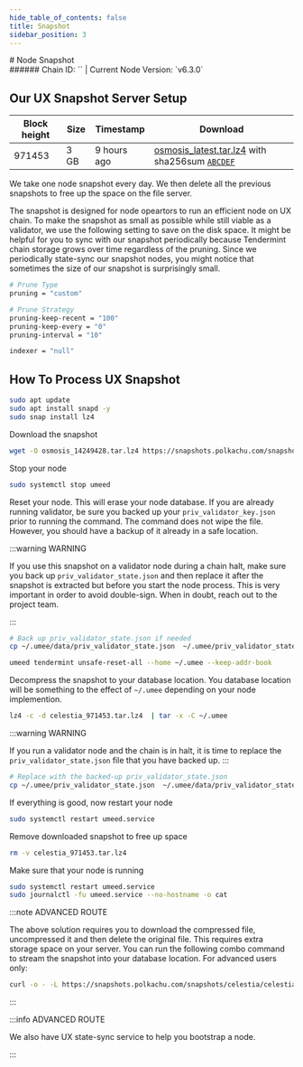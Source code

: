 ```yaml
---
hide_table_of_contents: false
title: Snapshot
sidebar_position: 3
---
```


<div class="h1-with-icon icon-umee">
# Node Snapshot
</div>
###### Chain ID: `` | Current Node Version: `v6.3.0`

## Our UX Snapshot Server Setup

| Block height | Size | Timestamp | Download                                                                                         |
|--------------|------|-----------|--------------------------------------------------------------------------------------------------|
| 971453       | 3 GB |9 hours ago| [osmosis_latest.tar.lz4](https://google.com) with sha256sum [`ABCDEF`](https://google.com)       |


We take one node snapshot every day. We then delete all the previous snapshots to free up the space on the file server.

The snapshot is designed for node opeartors to run an efficient node on UX chain. To make the snapshot as small as possible while still viable as a validator, we use the following setting to save on the disk space. It might be helpful for you to sync with our snapshot periodically because Tendermint chain storage grows over time regardless of the pruning. Since we periodically state-sync our snapshot nodes, you might notice that sometimes the size of our snapshot is surprisingly small.

```bash title="app.toml"
# Prune Type
pruning = "custom"

# Prune Strategy
pruning-keep-recent = "100"
pruning-keep-every = "0"
pruning-interval = "10"
```

```bash title="config.toml"
indexer = "null"
```

## How To Process UX Snapshot
```bash
sudo apt update
sudo apt install snapd -y
sudo snap install lz4
```
Download the snapshot
```bash
wget -O osmosis_14249428.tar.lz4 https://snapshots.polkachu.com/snapshots/osmosis/osmosis_14249428.tar.lz4 --inet4-only
```
Stop your node
```bash
sudo systemctl stop umeed
```
Reset your node. This will erase your node database. If you are already running validator, be sure you backed up your `priv_validator_key.json` prior to running the command. The command does not wipe the file. However, you should have a backup of it already in a safe location.

:::warning WARNING

If you use this snapshot on a validator node during a chain halt, make sure you back up `priv_validator_state.json` and then replace it after the snapshot is extracted but before you start the node process. This is very important in order to avoid double-sign. When in doubt, reach out to the project team.

:::

```bash
# Back up priv_validator_state.json if needed
cp ~/.umee/data/priv_validator_state.json  ~/.umee/priv_validator_state.json

umeed tendermint unsafe-reset-all --home ~/.umee --keep-addr-book
```

Decompress the snapshot to your database location. You database location will be something to the effect of `~/.umee` depending on your node implemention.

```bash
lz4 -c -d celestia_971453.tar.lz4  | tar -x -C ~/.umee
```

:::warning WARNING

If you run a validator node and the chain is in halt, it is time to replace the `priv_validator_state.json` file that you have backed up.
:::

```bash
# Replace with the backed-up priv_validator_state.json
cp ~/.umee/priv_validator_state.json  ~/.umee/data/priv_validator_state.json
```

If everything is good, now restart your node

```bash
sudo systemctl restart umeed.service
```

Remove downloaded snapshot to free up space

```bash
rm -v celestia_971453.tar.lz4
```

Make sure that your node is running

```bash
sudo systemctl restart umeed.service
sudo journalctl -fu umeed.service --no-hostname -o cat
```

:::note ADVANCED ROUTE

The above solution requires you to download the compressed file, uncompressed it and then delete the original file. This requires extra storage space on your server. You can run the following combo command to stream the snapshot into your database location. For advanced users only:
```bash
curl -o - -L https://snapshots.polkachu.com/snapshots/celestia/celestia_971453.tar.lz4 | lz4 -c -d - | tar -x -C ~/.umee
```

:::


:::info ADVANCED ROUTE

We also have UX state-sync service to help you bootstrap a node.

:::